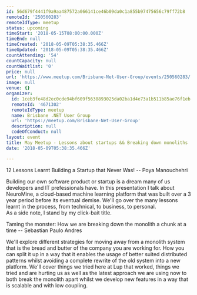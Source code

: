 ```yaml
---
id: 56d679f4441f9a9aa487572a066141ce46b09da0c1a855b97475656c79ff72b8
remoteId: '250560283'
remoteIdType: meetup
status: upcoming
timeStart: '2018-05-15T08:00:00.000Z'
timeEnd: null
timeCreated: '2018-05-09T05:38:35.466Z'
timeUpdated: '2018-05-09T05:38:35.466Z'
countAttending: '54'
countCapacity: null
countWaitlist: '0'
price: null
url: 'https://www.meetup.com/Brisbane-Net-User-Group/events/250560283/'
image: null
venue: {}
organizer:
  id: 1ceb3fe48d2ec0cde94bf609f5638893025da02ba1d4e73a1b511b85ae76f1eb
  remoteId: '4671302'
  remoteIdType: meetup
  name: Brisbane .NET User Group
  url: 'https://meetup.com/Brisbane-Net-User-Group'
  description: null
  codeOfConduct: null
layout: event
title: May Meetup - Lessons about startups && Breaking down monoliths
date: '2018-05-09T05:38:35.466Z'

---
```

<p>12 Lessons Learnt Building a Startup that Never Was! -- Poya Manouchehri</p> <p>Building our own software product or startup is a dream many of us developers and IT prefessionals have. In this presentation I talk about NeuroMine, a cloud-based machine learning platform that was built over a 3 year period before its eventual demise. We'll go over the many lessons learnt in the process, from technical, to business, to personal.<br/>As a side note, I stand by my click-bait title.</p> <p>Taming the monster: How we are breaking down the monolith a chunk at a time -- Sebastian Paulo Andres</p> <p>We'll explore different strategies for moving away from a monolith system that is the bread and butter of the company you are working for. How you can split it up in a way that it enables the usage of better suited distributed patterns whilst avoiding a complete rewrite of the old system into a new platform. We'll cover things we tried here at Lup that worked, things we tried and are hurting us as well as the latest approach we are using now to both break the monolith apart whilst we develop new features in a way that is scalable and with low coupling.</p>
